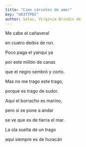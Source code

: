 ```yaml
---
title: "Cien cárceles de amor"
key: "UK3T7PDI"
author: Salas, Virginia Brindis de
---
```

<div data-schema-version="8"><p>Me cabe el cañaveral</p> <p>en cuatro dedos de ron.</p> <p>Poco paga el yanqui ya</p> <p>por este millón de canas</p> <p>que el negro sembró y corto.</p> <p>Mas no me trago este trago,</p> <p>porque es trago de sudor.</p> <p>Aquí el borracho es marino,</p> <p>pero si se pone a andar</p> <p>se ve que es de tierra el mar.</p> <p>La ola suelta de un trago</p> <p>aquí siempre es de huracán</p> </div>